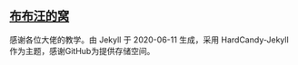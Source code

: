 ## [布布汪的窝](https://http://spgbayonet.github.io/)



 感谢各位大佬的教学。由 Jekyll 于 2020-06-11 生成，采用 HardCandy-Jekyll 作为主题，感谢GitHub为提供存储空间。
